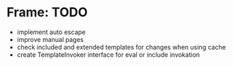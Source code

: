 # Frame: TODO

- implement auto escape
- improve manual pages
- check included and extended templates for changes when using cache
- create TemplateInvoker interface for eval or include invokation
